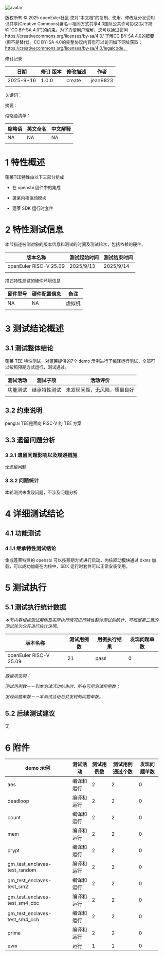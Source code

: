 ![avatar](../../images/openEuler.png)

版权所有 © 2025  openEuler社区
 您对“本文档”的复制、使用、修改及分发受知识共享(Creative Commons)署名—相同方式共享4.0国际公共许可协议(以下简称“CC BY-SA 4.0”)的约束。为了方便用户理解，您可以通过访问https://creativecommons.org/licenses/by-sa/4.0/ 了解CC BY-SA 4.0的概要 (但不是替代)。CC BY-SA 4.0的完整协议内容您可以访问如下网址获取：https://creativecommons.org/licenses/by-sa/4.0/legalcode。

修订记录

| 日期      | 修订   版本 | 修改描述 | 作者     |
| --------- | ----------- | -------- | -------- |
| 2025-9-16 | 1.0.0       | create   | jean9823 |
|           |             |          |          |

关键词： 

摘要：


缩略语清单：

| 缩略语 | 英文全名 | 中文解释 |
| ------ | -------- | -------- |
| NA     | NA       | NA       |
|        |          |          |

# 1     特性概述

蓬莱TEE特性由以下三部分组成

- 在 opensbi 固件中的集成

- 蓬莱内核驱动模块

- 蓬莱 SDK 运行时套件

# 2     特性测试信息

本节描述被测对象的版本信息和测试的时间及测试轮次，包括依赖的硬件。

| 版本名称               | 测试起始时间 | 测试结束时间 |
| ---------------------- | ------------ | ------------ |
| openEuler RISC-V 25.09 | 2025/9/13    | 2025/9/14    |
|                        |              |              |

描述特性测试的硬件环境信息

| 硬件型号 | 硬件配置信息 | 备注   |
| -------- | ------------ | ------ |
| NA       | NA           | 虚拟机 |
|          |              |        |

# 3     测试结论概述

## 3.1   测试整体结论

蓬莱 TEE 特性测试，对蓬莱提供的7个 demo 示例进行了编译运行测试，全部可以按照预期方式运行，测试通过。

| 测试活动 | 测试子项 | 活动评价 |
| ------- | -------- | ------- |
| 功能测试 | 继承特性测试 | 未发现问题，无风险，质量良好 |
|          |         |         |

## 3.2   约束说明

penglai TEE是面向 RISC-V 的 TEE 方案

## 3.3   遗留问题分析

### 3.3.1 遗留问题影响以及规避措施

无遗留问题

### 3.3.2 问题统计

本轮测试未发现问题，不涉及问题分析

# 4 详细测试结论

## 4.1 功能测试
### 4.1.1 继承特性测试结论

集成蓬莱特性的 opensbi 可以按预期方式进行启动，内核驱动模块通过 dkms 加载，可以成功加载在内核中，SDK 运行时套件可以正常安装使用。

# 5     测试执行

## 5.1   测试执行统计数据

*本节内容根据测试用例及实际执行情况进行特性整体测试的统计，可根据第二章的测试轮次分开进行统计说明。*

| 版本名称               | 测试用例数 | 用例执行结果 | 发现问题单数 |
| ---------------------- | ---------- | ------------ | ------------ |
| openEuler RISC-V 25.09 | 21         | pass         | 0            |
|                        |            |              |              |

*数据项说明：*

*测试用例数－－到本测试活动结束时，所有可用测试用例数；*

*发现问题单数－－本测试活动总共发现的问题单数。*

## 5.2   后续测试建议

无

# 6     附件

| demo 示例                     | 测试活动   | 测试用例数 | 测试用例通过个数 | 发现问题单数 |
| ----------------------------- | ---------- | ---------- | ---------------- | ------------ |
| aes                           | 编译和运行 | 2          | 2                | 0            |
| deadloop                      | 编译和运行 | 2          | 2                | 0            |
| count                         | 编译和运行 | 2          | 2                | 0            |
| mem                           | 编译和运行 | 2          | 2                | 0            |
| crypt                         | 编译和运行 | 2          | 2                | 0            |
| gm_test_enclaves-test_random  | 编译和运行 | 2          | 2                | 0            |
| gm_test_enclaves-test_sm2     | 编译和运行 | 2          | 2                | 0            |
| gm_test_enclaves-test_sm4_cbc | 编译和运行 | 2          | 2                | 0            |
| gm_test_enclaves-test_sm4_ocb | 编译和运行 | 2          | 2                | 0            |
| prime                         | 编译和运行 | 2          | 2                | 0            |
| evm                           | 运行       | 1          | 1                | 0            |

 



 

 